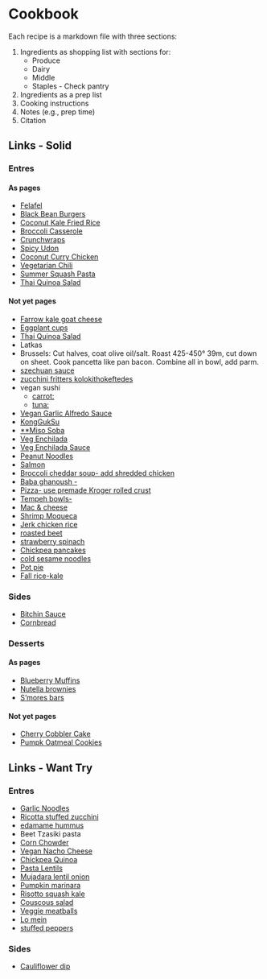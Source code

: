 # Cookbook

Each recipe is a markdown file with three sections:

1. Ingredients as shopping list with sections for:
    - Produce
    - Dairy
    - Middle
    - Staples - Check pantry
2. Ingredients as a prep list
3. Cooking instructions
4. Notes (e.g., prep time)
5. Citation

## Links - Solid

### Entres

#### As pages

- [Felafel](./1_Entres/Falafel.md)
- [Black Bean Burgers](./1_Entres/BlackBeanBurgers.md)
- [Coconut Kale Fried Rice](./1_Entres/CoconutKaleRice.md)
- [Broccoli Casserole](./1_Entres/BroccoliQuinoaCassarole.md)
- [Crunchwraps](./1_Entres/Crunchwraps.md)
- [Spicy Udon](./1_Entres/Udon.md)
- [Coconut Curry Chicken](./1_Entres/CoconutCurry.md)
- [Vegetarian Chili](./1_Entres/VegetarianChili.md)
- [Summer Squash Pasta](./1_Entres/SummerSquashPasta.md)
- [Thai Quinoa Salad](./1_Entres/ThaiQuinoaSalad.md)

#### Not yet pages

- [Farrow kale goat cheese](https://cookieandkate.com/farro-kale-goat-cheese-salad-recipe/)
- [Eggplant cups](https://www.taste.com.au/recipes/individual-eggplant-parmigiana/gvwiks4a)
- [Thai Quinoa Salad](https://cookieandkate.com/thai-peanut-quinoa-salad-recipe/)
- Latkas
- Brussels: Cut halves, coat olive oil/salt. Roast 425-450° 39m, cut down on sheet. Cook pancetta like pan bacon. Combine all in bowl, add parm.
- [szechuan sauce](https://www.feastingathome.com/chinese-eggplant/)
- [zucchini fritters kolokithokeftedes](https://www.seriouseats.com/kolokithokeftedes-greek-zucchini-fritters-with-tzatziki-recipe)
- vegan sushi
     - [carrot:](https://www.theedgyveg.com/2020/01/07/vegan-smoked-salmon/)
     - [tuna:](https://veganvvocals.com/2021/08/13/vegan-tuna-sushi/)
- [Vegan Garlic Alfredo Sauce](https://thevegan8.com/vegan-garlic-alfredo-sauce/)
- [KongGukSu](https://yisorihey.com/kongguksu-korean-cold-noodles-with-soy-bean/)
- [\*\*Miso Soba](https://www.kitchenstories.com/en/recipes/soba-noodles-with-miso-marinated-tofu-and-vegetables)
- [Veg Enchilada](https://cookieandkate.com/vegetarian-enchiladas-recipe/)
- [Veg Enchilada Sauce](https://cookieandkate.com/enchilada-sauce-recipe/)
- [Peanut Noodles](https://www.noracooks.com/peanut-noodles/)
- [Salmon](https://www.thechunkychef.com/baked-crusted-dijon-salmon/)
- [Broccoli cheddar soup- add shredded chicken](https://cookieandkate.com/broccoli-cheese-soup-recipe/#tasty-recipes-35739-jump-target)
- [Baba ghanoush -](https://cookieandkate.com/epic-baba-ganoush-recipe/#tasty-recipes-26511-jump-target)
- [Pizza- use premade Kroger rolled crust](https://thefoodcharlatan.com/homemade-pizza-recipe/)
- [Tempeh bowls-](https://pinchofyum.com/fall-favorite-maple-mustard-tempeh-bowls)
- [Mac & cheese](https://www.momontimeout.com/best-homemade-baked-mac-and-cheese-recipe/)
- [Shrimp Moqueca](https://www.ibreatheimhungry.com/brazilian-shrimp-stew-moqueca-de/)
- [Jerk chicken rice](https://www.africanbites.com/one-pot-caribbean-jerk-chicken-rice/)
- [roasted beet](https://cookieandkate.com/roasted-beet-salad-recipe/)
- [strawberry spinach](https://cookieandkate.com/strawberry-and-spinach-salad-with-quinoa-and-goat-cheese/)
- [Chickpea pancakes](https://www.bonappetit.com/recipe/chickpea-pancakes-with-greens-and-cheese)
- [cold sesame noodles](https://thewoksoflife.com/cold-sesame-noodles/)
- [Pot pie](https://sarahsvegankitchen.com/recipes/vegan-chicken-pot-pie/)
- [Fall rice-kale](https://cookieandkate.com/butternut-squash-wild-rice-stuffing-recipe/)

### Sides

- [Bitchin Sauce](./2_Sides/BitchinDip.md)
- [Cornbread](./2_Sides/Cornbread.md)

### Desserts

#### As pages

- [Blueberry Muffins](./3_Desserts/BlueberryMuffins.md)
- [Nutella brownies](./3_Desserts/NutellaBrownies.md)
- [S’mores bars](./3_Desserts/SmoresBars.md)

#### Not yet pages

- [Cherry Cobbler Cake](https://www.thebakingchocolatess.com/sour-cherry-cobbler-coffee-cake/)
- [Pumpk Oatmeal Cookies](https://sallysbakingaddiction.com/chewy-pumpkin-oatmeal-chocolate-chip-cookies/#tasty-recipes-67515)

## Links - Want Try

### Entres

- [Garlic Noodles](https://cooking.nytimes.com/recipes/1023012-san-francisco-style-vietnamese-american-garlic-noodles)
- [Ricotta stuffed zucchini](https://www.sipandfeast.com/ricotta-stuffed-zucchini/#recipe)
- [edamame hummus](https://www.foodnetwork.com/recipes/food-network-kitchen/edamame-hummus-recipe-1928183)
- Beet Tzasiki pasta
- [Corn Chowder](https://cookieandkate.com/vegetarian-corn-chowder-recipe/)
- [Vegan Nacho Cheese](https://www.noracooks.com/easy-vegan-nacho-cheese-sauce/)
- [Chickpea Quinoa](https://cookieandkate.com/herbed-quinoa-chickpea-salad-recipe/)
- [Pasta Lentils](https://cookieandkate.com/hearty-spaghetti-with-lentils-marinara/)
- [Mujadara lentil onion](https://cookieandkate.com/mujaddara-recipe/)
- [Pumpkin marinara](https://cookieandkate.com/creamy-pumpkin-marinara-recipe/)
- [Risotto squash kale](https://cookieandkate.com/steel-cut-oat-risotto-recipe/)
- [Couscous salad](https://cookieandkate.com/mediterranean-couscous-salad-recipe/)
- [Veggie meatballs](https://www.aheadofthyme.com/2016/03/quinoa-cauliflower-and-chickpea-vegetarian-meatballs-with-tahini-sauce/)
- [Lo mein](https://www.aheadofthyme.com/2017/04/easy-15-minute-lo-mein/)
- [stuffed peppers](https://www.aheadofthyme.com/easy-vegan-stuffed-bell-peppers/)

### Sides

- [Cauliflower dip](https://heartbeetkitchen.com/creamy-roasted-cauliflower-dip/)
